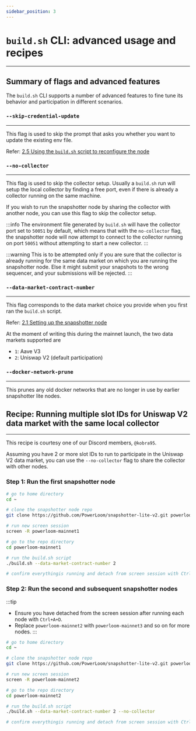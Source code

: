 ```yaml
---
sidebar_position: 3
---
```


# `build.sh` CLI: advanced usage and recipes
---

## Summary of flags and advanced features

The `build.sh` CLI supports a number of advanced features to fine tune its behavior and participation in different scenarios.

### **`--skip-credential-update`**
---

This flag is used to skip the prompt that asks you whether you want to update the existing env file.

Refer: [2.5 Using the `build.sh` script to reconfigure the node](/build-with-powerloom/snapshotter-node/lite-node-v2/monitoring#25-using-the-buildsh-script-to-reconfigure-the-node)


### **`--no-collector`**
---

This flag is used to skip the collector setup. Usually a `build.sh` run will setup the local collector by finding a free port, even if there is already a collector running on the same machine.

If you wish to run the snapshotter node by sharing the collector with another node, you can use this flag to skip the collector setup.

:::info
The environment file generated by `build.sh` will have the collector port set to `50051` by default, which means that with the `no-collector` flag, the snapshotter node will now attempt to connect to the collector running on port `50051` without attempting to start a new collector.
:::


:::warning
This is to be attempted only if you are sure that the collector is already running for the same data market on which you are running the snapshotter node. Else it might submit your snapshots to the wrong sequencer, and your submissions will be rejected.
:::


### **`--data-market-contract-number`**
---

This flag corresponds to the data market choice you provide when you first ran the `build.sh` script.

Refer: [2.1 Setting up the snapshotter node](/build-with-powerloom/snapshotter-node/lite-node-v2/monitoring#21-setting-up-the-snapshotter-node)

At the moment of writing this during the mainnet launch, the two data markets supported are 

* `1`: Aave V3 
* `2`: Uniswap V2 (default participation)

### **`--docker-network-prune`**
---

This prunes any old docker networks that are no longer in use by earlier snapshotter lite nodes.

## Recipe: Running multiple slot IDs for Uniswap V2 data market with the same local collector
---

This recipe is courtesy one of our Discord members, `@kobra95`.

Assuming you have 2 or more slot IDs to run to participate in the Uniswap V2 data market, you can use the `--no-collector` flag to share the collector with other nodes.

### Step 1: Run the first snapshotter node

```bash
# go to home directory
cd ~

# clone the snapshotter node repo
git clone https://github.com/PowerLoom/snapshotter-lite-v2.git powerloom-mainnet1

# run new screen session
screen -R powerloom-mainnet1

# go to the repo directory
cd powerloom-mainnet1

# run the build.sh script
./build.sh --data-market-contract-number 2

# confirm everythingis running and detach from screen session with Ctrl+A+D
```

### Step 2: Run the second and subsequent snapshotter nodes

:::tip
* Ensure you have detached from the screen session after running each node with `Ctrl+A+D`.
* Replace `powerloom-mainnet2` with `powerloom-mainnet3` and so on for more nodes.
:::

```bash
# go to home directory
cd ~

# clone the snapshotter node repo
git clone https://github.com/PowerLoom/snapshotter-lite-v2.git powerloom-mainnet2

# run new screen session
screen -R powerloom-mainnet2

# go to the repo directory
cd powerloom-mainnet2

# run the build.sh script
./build.sh --data-market-contract-number 2 --no-collector

# confirm everythingis running and detach from screen session with Ctrl+A+D
```

